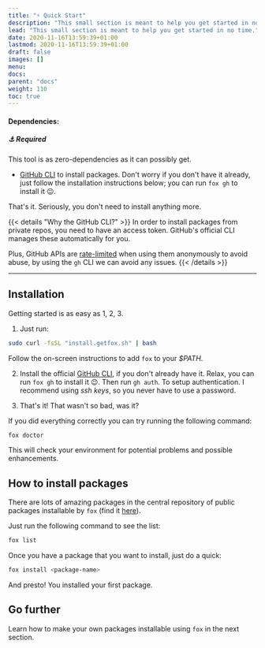 ```yaml
---
title: "⚡ Quick Start"
description: "This small section is meant to help you get started in no time."
lead: "This small section is meant to help you get started in no time."
date: 2020-11-16T13:59:39+01:00
lastmod: 2020-11-16T13:59:39+01:00
draft: false
images: []
menu:
docs:
parent: "docs"
weight: 110
toc: true
---
```


#### Dependencies:

##### ⚓ Required

This tool is as zero-dependencies as it can possibly get.

- [GitHub CLI](https://cli.github.com) to install packages. Don't worry if you don't have it already, just follow the
  installation instructions below; you can run `fox gh` to install it 😉.

That's it. Seriously, you don't need to install anything more.

{{< details "Why the GitHub CLI?" >}}
In order to install packages from private repos, you need to have an access token. GitHub's official CLI manages these
automatically for you.

Plus, GitHub APIs are [rate-limited](https://docs.github.com/en/rest/overview/resources-in-the-rest-api#rate-limiting)
when using them anonymously to avoid abuse, by using the `gh` CLI we can avoid any issues.
{{< /details >}}

---

## Installation

Getting started is as easy as 1, 2, 3.

1. Just run:

```bash
sudo curl -fsSL "install.getfox.sh" | bash
```

Follow the on-screen instructions to add `fox` to your _$PATH_.

2. Install the official [GitHub CLI](https://cli.github.com/), if you don't already have it. Relax, you can run `fox gh`
   to install it 😉. Then run `gh auth`. To setup authentication. I recommend using _ssh keys_, so you never have to
   use a password.

3. That's it! That wasn't so bad, was it?

If you did everything correctly you can try running the following command:

```bash
fox doctor
```

This will check your environment for potential problems and possible enhancements.

## How to install packages

There are lots of amazing packages in the central repository of public packages installable by `fox` (find
it [here](https://github.com/ricardofabila/fox-packages)).

Just run the following command to see the list:

```bash
fox list
```

Once you have a package that you want to install, just do a quick:

```bash
fox install <package-name>
```

And presto! You installed your first package.

## Go further

Learn how to make your own packages installable using `fox` in the next section.
